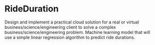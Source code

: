 # RideDuration
Design and implement a practical cloud solution for a real 
or virtual business/science/engineering client to solve a 
complex business/science/engineering problem.
Machine learning model that will use a simple linear regression algorithm to predict ride durations.
